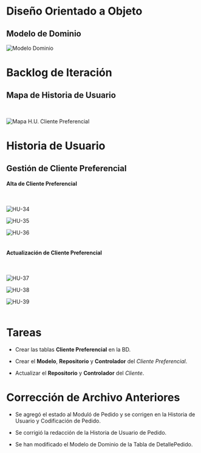 # Diseño Orientado a Objeto

<h2>Modelo de Dominio</h2>

![Modelo Dominio](Documentos/IteracionIII/ModeloDominio/ModeloDominio.png "Modelo de Dominio")
<br>

# Backlog de Iteración

<h2>Mapa de Historia de Usuario</h2>
<br>

![Mapa H.U. Cliente Preferencial](Documentos/IteracionIII/HistoriaUsuario/MHU-ClientePreferencial.png "Mapa Historia de Usuario del CLiente Preferencial")
<br>

# Historia de Usuario

<h2>Gestión de Cliente Preferencial</h2>

<h4>Alta de Cliente Preferencial</h4>
<br>

![HU-34](Documentos/IteracionIII/HistoriaUsuario/CrearClientePreferencial.png "Crear Cliente Preferencial")
<br>

![HU-35](Documentos/IteracionIII/HistoriaUsuario/CargarDatosClientePreferencial.png "Cargar Datos del Cliente Preferencial")
<br>

![HU-36](Documentos/IteracionIII/HistoriaUsuario/ConfirmarAltaClientePreferencial.png "Confirmar Alta de Cliente Preferencial")
<br><br>

<h4>Actualización de Cliente Preferencial</h4>
<br>

![HU-37](Documentos/IteracionIII/HistoriaUsuario/ActualizarClientePreferencial.png "Actualizar Cliente Preferencial")
<br>

![HU-38](Documentos/IteracionIII/HistoriaUsuario/ActualizarDatosClientePreferencial.png "Actualizar Datos Cliente Preferencial")
<br>

![HU-39](Documentos/IteracionIII/HistoriaUsuario/ConfirmarActualizaciónClientePreferencial.png "Confirmar Actualización Cliente Preferencial")
<br><br>

# Tareas

* Crear las tablas **Cliente Preferencial** en la BD.

* Crear el **Modelo**, **Repositorio** y **Controlador** del *Cliente Preferencial*.

* Actualizar el **Repositorio** y **Controlador** del *Cliente*.


# Corrección de Archivo Anteriores

* Se agregó el estado al Moduló de Pedido y se corrigen en la Historia de Usuario y Codificación de Pedido.

* Se corrigió la redacción de la Historia de Usuario de Pedido.

* Se han modificado el Modelo de Dominio de la Tabla de DetallePedido. 
